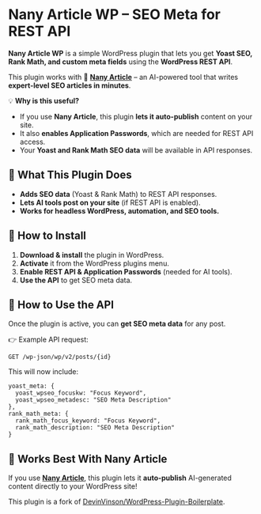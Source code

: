 # Nany Article WP – SEO Meta for REST API  

**Nany Article WP** is a simple WordPress plugin that lets you get **Yoast SEO, Rank Math, and custom meta fields** using the **WordPress REST API**.  

This plugin works with 🔗 **[Nany Article](https://article.nanybot.com/)** – an AI-powered tool that writes **expert-level SEO articles in minutes**.  

💡 **Why is this useful?**  
- If you use **Nany Article**, this plugin **lets it auto-publish** content on your site.  
- It also **enables Application Passwords**, which are needed for REST API access.  
- Your **Yoast and Rank Math SEO data** will be available in API responses.  

## 🚀 What This Plugin Does  
- **Adds SEO data** (Yoast & Rank Math) to REST API responses.  
- **Lets AI tools post on your site** (if REST API is enabled).  
- **Works for headless WordPress, automation, and SEO tools.**  

## 🔧 How to Install  
1. **Download & install** the plugin in WordPress.  
2. **Activate** it from the WordPress plugins menu.  
3. **Enable REST API & Application Passwords** (needed for AI tools).  
4. **Use the API** to get SEO meta data.  

## 📌 How to Use the API  
Once the plugin is active, you can **get SEO meta data** for any post.  

👉 Example API request:  
```
GET /wp-json/wp/v2/posts/{id}
```
This will now include:  
```
yoast_meta: {
  yoast_wpseo_focuskw: "Focus Keyword",
  yoast_wpseo_metadesc: "SEO Meta Description"
},
rank_math_meta: {
  rank_math_focus_keyword: "Focus Keyword",
  rank_math_description: "SEO Meta Description"
}
```

## 🔗 Works Best With Nany Article  
If you use **[Nany Article](https://article.nanybot.com/)**, this plugin lets it **auto-publish** AI-generated content directly to your WordPress site!  

This plugin is a fork of [DevinVinson/WordPress-Plugin-Boilerplate](https://github.com/DevinVinson/WordPress-Plugin-Boilerplate).  